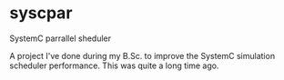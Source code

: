 # syscpar
SystemC parrallel sheduler

A project I've done during my B.Sc. to improve the SystemC simulation scheduler performance. This was quite a long time ago.
